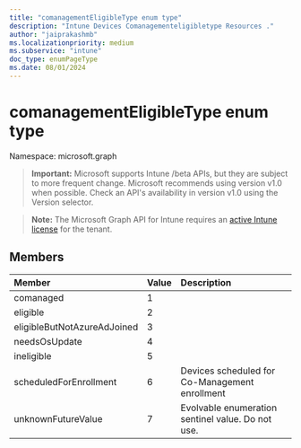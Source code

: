 ```yaml
---
title: "comanagementEligibleType enum type"
description: "Intune Devices Comanagementeligibletype Resources ."
author: "jaiprakashmb"
ms.localizationpriority: medium
ms.subservice: "intune"
doc_type: enumPageType
ms.date: 08/01/2024
---
```


# comanagementEligibleType enum type

Namespace: microsoft.graph

> **Important:** Microsoft supports Intune /beta APIs, but they are subject to more frequent change. Microsoft recommends using version v1.0 when possible. Check an API's availability in version v1.0 using the Version selector.

> **Note:** The Microsoft Graph API for Intune requires an [active Intune license](https://go.microsoft.com/fwlink/?linkid=839381) for the tenant.



## Members
|Member|Value|Description|
|:---|:---|:---|
|comanaged|1||
|eligible|2||
|eligibleButNotAzureAdJoined|3||
|needsOsUpdate|4||
|ineligible|5||
|scheduledForEnrollment|6|Devices scheduled for Co-Management enrollment|
|unknownFutureValue|7|Evolvable enumeration sentinel value. Do not use.|